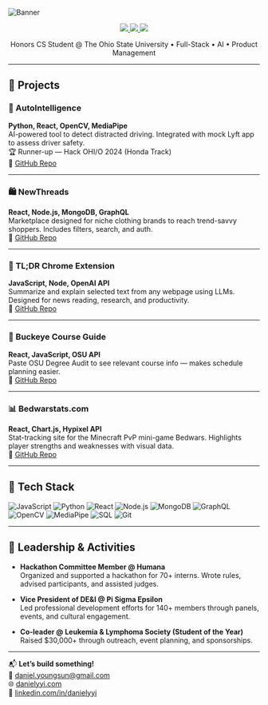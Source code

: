 ![Banner](images/banner.png)

<p align="center">
  <a href="https://danielyyi.github.io" target="_blank">
    <img src="https://img.shields.io/static/v1?label=|&message=PORTFOLIO&color=23555f&style=plastic&logo=react&logo-color=white"/>
  </a>
  <a href="https://linkedin.com/in/danielyyi" target="_blank">
    <img src="https://img.shields.io/static/v1?label=|&message=LINKEDIN&color=cdf998&style=plastic&logo=linkedin&logo-color=white"/>
  </a>
  <a href="mailto:daniel.youngsun@gmail.com">
    <img src="https://img.shields.io/static/v1?label=|&message=EMAIL&color=23555f&style=plastic&logo=gmail&logo-color=white"/>
  </a>
</p>

<p align="center">
  Honors CS Student @ The Ohio State University • Full-Stack • AI • Product Management
</p>

---

## 🚀 Projects

### 🎯 AutoIntelligence
**Python, React, OpenCV, MediaPipe**  
AI-powered tool to detect distracted driving. Integrated with mock Lyft app to assess driver safety.  
🏆 Runner-up — Hack OHI/O 2024 (Honda Track)  
🔗 [GitHub Repo](https://github.com/danielyyi/AutoIntelligence)

---

### 🛍️ NewThreads
**React, Node.js, MongoDB, GraphQL**  
Marketplace designed for niche clothing brands to reach trend-savvy shoppers. Includes filters, search, and auth.  
🔗 [GitHub Repo](https://github.com/danielyyi/NewThreads)

---

### 🧠 TL;DR Chrome Extension  
**JavaScript, Node, OpenAI API**  
Summarize and explain selected text from any webpage using LLMs. Designed for news reading, research, and productivity.  
🔗 [GitHub Repo](https://github.com/danielyyi/tldr-extension)

---

### 📘 Buckeye Course Guide  
**React, JavaScript, OSU API**  
Paste OSU Degree Audit to see relevant course info — makes schedule planning easier.  
🔗 [GitHub Repo](https://github.com/danielyyi/buckeye-course-guide)

---

### 📊 Bedwarstats.com  
**React, Chart.js, Hypixel API**  
Stat-tracking site for the Minecraft PvP mini-game Bedwars. Highlights player strengths and weaknesses with visual data.  
🔗 [GitHub Repo](https://github.com/danielyyi/bedwarstats.com)

---

## 🧰 Tech Stack

![JavaScript](https://img.shields.io/badge/-JavaScript-23555f?style=plastic&logo=javascript)
![Python](https://img.shields.io/badge/-Python-285f65?style=plastic&logo=python)
![React](https://img.shields.io/badge/-React-316c5e?style=plastic&logo=react)
![Node.js](https://img.shields.io/badge/-Node.js-3c7f5d?style=plastic&logo=node.js)
![MongoDB](https://img.shields.io/badge/-MongoDB-4a935c?style=plastic&logo=mongodb)
![GraphQL](https://img.shields.io/badge/-GraphQL-52985b?style=plastic&logo=graphql)
![OpenCV](https://img.shields.io/badge/-OpenCV-98bf53?style=plastic&logo=opencv)
![MediaPipe](https://img.shields.io/badge/-MediaPipe-cdd148?style=plastic)
![SQL](https://img.shields.io/badge/-SQL-bbb111?style=plastic&logo=postgresql)
![Git](https://img.shields.io/badge/-Git-cbb148?style=plastic&logo=git)

---

## 🧠 Leadership & Activities

- **Hackathon Committee Member @ Humana**  
  Organized and supported a hackathon for 70+ interns. Wrote rules, advised participants, and assisted judges.

- **Vice President of DE&I @ Pi Sigma Epsilon**  
  Led professional development efforts for 140+ members through panels, events, and cultural engagement.

- **Co-leader @ Leukemia & Lymphoma Society (Student of the Year)**  
  Raised $30,000+ through outreach, event planning, and sponsorships.

---

📬 **Let’s build something!**  
📩 [daniel.youngsun@gmail.com](mailto:daniel.youngsun@gmail.com)  
🌐 [danielyyi.com](https://danielyyi.com)  
🔗 [linkedin.com/in/danielyyi](https://linkedin.com/in/danielyyi)
